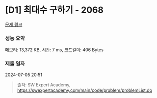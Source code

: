 # [D1] 최대수 구하기 - 2068 

[문제 링크](https://swexpertacademy.com/main/code/problem/problemDetail.do?contestProbId=AV5QQhbqA4QDFAUq) 

### 성능 요약

메모리: 13,372 KB, 시간: 7 ms, 코드길이: 406 Bytes

### 제출 일자

2024-07-05 20:51



> 출처: SW Expert Academy, https://swexpertacademy.com/main/code/problem/problemList.do